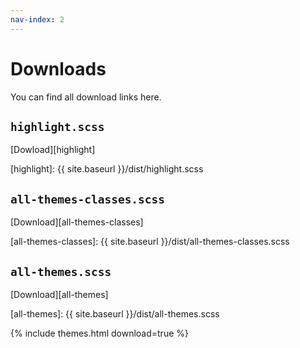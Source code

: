 ```yaml
---
nav-index: 2
---
```


# Downloads

You can find all download links here.

## `highlight.scss`

[Dowload][highlight]

[highlight]: {{ site.baseurl }}/dist/highlight.scss

## `all-themes-classes.scss`

[Download][all-themes-classes]

[all-themes-classes]: {{ site.baseurl }}/dist/all-themes-classes.scss

## `all-themes.scss`

[Download][all-themes]

[all-themes]: {{ site.baseurl }}/dist/all-themes.scss


{% include themes.html download=true %}
